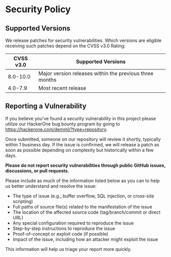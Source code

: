 # Security Policy

## Supported Versions

We release patches for security vulnerabilities. Which versions are eligible
receiving such patches depend on the CVSS v3.0 Rating:

| CVSS v3.0 | Supported Versions                        |
| --------- | ----------------------------------------- |
| 8.0-10.0  | Major version releases within the previous three months |
| 4.0-7.9   | Most recent release                       |


## Reporting a Vulnerability

If you believe you've found a security vulnerability in this project please utilize our HackerOne bug bounty program by going to https://hackerone.com/demml/?type=repository. 

Once submitted, someone on our repository will review it shortly, typically within 1 business day. If the issue is confirmed, we will release a patch as soon as possible depending on complexity but historically within a few days.

**Please do not report security vulnerabilities through public GitHub issues, discussions, or pull requests.**

Please include as much of the information listed below as you can to help us better understand and resolve the issue:

  * The type of issue (e.g., buffer overflow, SQL injection, or cross-site scripting)
  * Full paths of source file(s) related to the manifestation of the issue
  * The location of the affected source code (tag/branch/commit or direct URL)
  * Any special configuration required to reproduce the issue
  * Step-by-step instructions to reproduce the issue
  * Proof-of-concept or exploit code (if possible)
  * Impact of the issue, including how an attacker might exploit the issue

This information will help us triage your report more quickly.